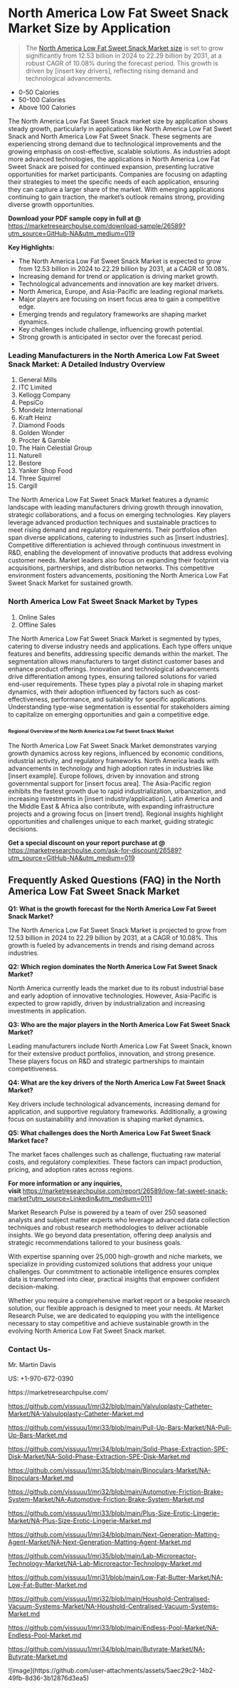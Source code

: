 <h1>North America Low Fat Sweet Snack Market&nbsp;Size by Application</h1><blockquote><p>The <a href="https://marketresearchpulse.com/download-sample/26589?utm_source=GitHub-NA&amp;utm_medium=019">North America Low Fat Sweet Snack Market size</a> is set to grow significantly from 12.53 billion in 2024 to 22.29 billion by 2031, at a robust CAGR of 10.08% during the forecast period. This growth is driven by [insert key drivers], reflecting rising demand and technological advancements.</p></blockquote><ul><li>0-50 Calories<li> 50-100 Calories<li> Above 100 Calories</li></ul><p>The North America Low Fat Sweet Snack market size by application shows steady growth, particularly in applications like North America Low Fat Sweet Snack and North America Low Fat Sweet Snack. These segments are experiencing strong demand due to technological improvements and the growing emphasis on cost-effective, scalable solutions. As industries adopt more advanced technologies, the applications in North America Low Fat Sweet Snack are poised for continued expansion, presenting lucrative opportunities for market participants. Companies are focusing on adapting their strategies to meet the specific needs of each application, ensuring they can capture a larger share of the market. With emerging applications continuing to gain traction, the market’s outlook remains strong, providing diverse growth opportunities.</p><p><strong>Download your PDF sample copy in full at @ </strong><a href="https://marketresearchpulse.com/download-sample/26589?utm_source=GitHub-NA&amp;utm_medium=019">https://marketresearchpulse.com/download-sample/26589?utm_source=GitHub-NA&amp;utm_medium=019</a></p><p><strong>Key Highlights: </strong></p><ul><li>The North America Low Fat Sweet Snack Market is expected to grow from 12.53 billion in 2024 to 22.29 billion by 2031, at a CAGR of 10.08%.</li><li>Increasing demand for trend or application is driving market growth.</li><li>Technological advancements and innovation are key market drivers.</li><li>North America, Europe, and Asia-Pacific are leading regional markets.</li><li>Major players are focusing on insert focus area to gain a competitive edge.</li><li>Emerging trends and regulatory frameworks are shaping market dynamics.</li><li>Key challenges include challenge, influencing growth potential.</li><li>Strong growth is anticipated in sector over the forecast period.</li></ul><h3>Leading Manufacturers in the North America Low Fat Sweet Snack Market: A Detailed Industry Overview</h3><ol><li>General Mills</li><li>ITC Limited</li><li>Kellogg Company</li><li>PepsiCo</li><li>Mondelz International</li><li>Kraft Heinz</li><li>Diamond Foods</li><li>Golden Wonder</li><li>Procter & Gamble</li><li>The Hain Celestial Group</li><li>Naturell</li><li>Bestore</li><li>Yanker Shop Food</li><li>Three Squirrel</li><li>Cargill</li></ol><div class="flex max-w-full flex-col flex-grow"><div class="min-h-8 text-message flex w-full flex-col items-end gap-2 whitespace-normal break-words [.text-message+&amp;]:mt-5" dir="auto" data-message-author-role="assistant" data-message-id="fd8432e4-4910-450d-b182-61b7bfb0a01f" data-message-model-slug="gpt-4o"><div class="flex w-full flex-col gap-1 empty:hidden first:pt-[3px]"><div class="markdown prose w-full break-words dark:prose-invert light"><p>The North America Low Fat Sweet Snack Market features a dynamic landscape with leading manufacturers driving growth through innovation, strategic collaborations, and a focus on emerging technologies. Key players leverage advanced production techniques and sustainable practices to meet rising demand and regulatory requirements. Their portfolios often span diverse applications, catering to industries such as [insert industries]. Competitive differentiation is achieved through continuous investment in R&amp;D, enabling the development of innovative products that address evolving customer needs. Market leaders also focus on expanding their footprint via acquisitions, partnerships, and distribution networks. This competitive environment fosters advancements, positioning the North America Low Fat Sweet Snack Market for sustained growth.</p></div></div></div></div><h3>North America Low Fat Sweet Snack Market by Types</h3><ol><li>Online Sales<li> Offline Sales</li></ol><div class="flex max-w-full flex-col flex-grow"><div class="min-h-8 text-message flex w-full flex-col items-end gap-2 whitespace-normal break-words [.text-message+&amp;]:mt-5" dir="auto" data-message-author-role="assistant" data-message-id="084470be-0bb7-4664-bddf-5156b4f41249" data-message-model-slug="gpt-4o-mini"><div class="flex w-full flex-col gap-1 empty:hidden first:pt-[3px]"><div class="markdown prose w-full break-words dark:prose-invert light"><p>The North America Low Fat Sweet Snack Market is segmented by types, catering to diverse industry needs and applications. Each type offers unique features and benefits, addressing specific demands within the market. The segmentation allows manufacturers to target distinct customer bases and enhance product offerings. Innovation and technological advancements drive differentiation among types, ensuring tailored solutions for varied end-user requirements. These types play a pivotal role in shaping market dynamics, with their adoption influenced by factors such as cost-effectiveness, performance, and suitability for specific applications. Understanding type-wise segmentation is essential for stakeholders aiming to capitalize on emerging opportunities and gain a competitive edge.</p></div></div></div></div><h3><span style="font-size: 11px;">Regional Overview of the North America Low Fat Sweet Snack Market</span></h3><div class="flex max-w-full flex-col flex-grow"><div class="min-h-8 text-message flex w-full flex-col items-end gap-2 whitespace-normal break-words [.text-message+&amp;]:mt-5" dir="auto" data-message-author-role="assistant" data-message-id="e9038762-ce64-4e30-91c9-9bd413514231" data-message-model-slug="gpt-4o-mini"><div class="flex w-full flex-col gap-1 empty:hidden first:pt-[3px]"><div class="markdown prose w-full break-words dark:prose-invert light"><p>The North America Low Fat Sweet Snack Market demonstrates varying growth dynamics across key regions, influenced by economic conditions, industrial activity, and regulatory frameworks. North America leads with advancements in technology and high adoption rates in industries like [insert example]. Europe follows, driven by innovation and strong governmental support for [insert focus area]. The Asia-Pacific region exhibits the fastest growth due to rapid industrialization, urbanization, and increasing investments in [insert industry/application]. Latin America and the Middle East &amp; Africa also contribute, with expanding infrastructure projects and a growing focus on [insert trend]. Regional insights highlight opportunities and challenges unique to each market, guiding strategic decisions.</p></div></div></div></div><p><strong>Get a special discount on your report purchase at @ </strong><a href="https://marketresearchpulse.com/ask-for-discount/26589?utm_source=GitHub-NA&amp;utm_medium=019">https://marketresearchpulse.com/ask-for-discount/26589?utm_source=GitHub-NA&amp;utm_medium=019</a></p><h2>Frequently Asked Questions (FAQ) in the North America Low Fat Sweet Snack Market</h2><p><strong>Q1: What is the growth forecast for the North America Low Fat Sweet Snack Market?</strong></p><p>The North America Low Fat Sweet Snack Market is projected to grow from 12.53 billion in 2024 to 22.29 billion by 2031, at a CAGR of 10.08%. This growth is fueled by advancements in trends and rising demand across industries.</p><p><strong>Q2: Which region dominates the North America Low Fat Sweet Snack Market?</strong></p><p>North America currently leads the market due to its robust industrial base and early adoption of innovative technologies. However, Asia-Pacific is expected to grow rapidly, driven by industrialization and increasing investments in application.</p><p><strong>Q3: Who are the major players in the North America Low Fat Sweet Snack Market?</strong></p><p>Leading manufacturers include North America Low Fat Sweet Snack, known for their extensive product portfolios, innovation, and strong presence. These players focus on R&amp;D and strategic partnerships to maintain competitiveness.</p><p><strong>Q4: What are the key drivers of the North America Low Fat Sweet Snack Market?</strong></p><p>Key drivers include technological advancements, increasing demand for application, and supportive regulatory frameworks. Additionally, a growing focus on sustainability and innovation is shaping market dynamics.</p><p><strong>Q5: What challenges does the North America Low Fat Sweet Snack Market face?</strong></p><p>The market faces challenges such as challenge, fluctuating raw material costs, and regulatory complexities. These factors can impact production, pricing, and adoption rates across regions.</p><p><strong>For more information or any inquiries, visit&nbsp;</strong><a href="https://marketresearchpulse.com/report/26589/low-fat-sweet-snack-market?utm_source=Linkedin&utm_medium=0111">https://marketresearchpulse.com/report/26589/low-fat-sweet-snack-market?utm_source=Linkedin&utm_medium=0111</a></p><p>Market Research Pulse is powered by a team of over 250 seasoned analysts and subject matter experts who leverage advanced data collection techniques and robust research methodologies to deliver actionable insights. We go beyond data presentation, offering deep analysis and strategic recommendations tailored to your business goals.</p><p>With expertise spanning over 25,000 high-growth and niche markets, we specialize in providing customized solutions that address your unique challenges. Our commitment to actionable intelligence ensures complex data is transformed into clear, practical insights that empower confident decision-making.</p><p>Whether you require a comprehensive market report or a bespoke research solution, our flexible approach is designed to meet your needs. At Market Research Pulse, we are dedicated to equipping you with the intelligence necessary to stay competitive and achieve sustainable growth in the evolving North America Low Fat Sweet Snack market.</p><h3><strong>Contact Us-</strong></h3><p>Mr. Martin Davis</p><p>US: +1-970-672-0390</p><p>https://marketresearchpulse.com/</p><p><a href="https://github.com/vissuuu1/mri32/blob/main/Valvuloplasty-Catheter-Market/NA-Valvuloplasty-Catheter-Market.md">https://github.com/vissuuu1/mri32/blob/main/Valvuloplasty-Catheter-Market/NA-Valvuloplasty-Catheter-Market.md</a></p><p><a href="https://github.com/vissuuu1/mri33/blob/main/Pull-Up-Bars-Market/NA-Pull-Up-Bars-Market.md">https://github.com/vissuuu1/mri33/blob/main/Pull-Up-Bars-Market/NA-Pull-Up-Bars-Market.md</a></p><p><a href="https://github.com/vissuuu1/mri34/blob/main/Solid-Phase-Extraction-SPE-Disk-Market/NA-Solid-Phase-Extraction-SPE-Disk-Market.md">https://github.com/vissuuu1/mri34/blob/main/Solid-Phase-Extraction-SPE-Disk-Market/NA-Solid-Phase-Extraction-SPE-Disk-Market.md</a></p><p><a href="https://github.com/vissuuu1/mri35/blob/main/Binoculars-Market/NA-Binoculars-Market.md">https://github.com/vissuuu1/mri35/blob/main/Binoculars-Market/NA-Binoculars-Market.md</a></p><p><a href="https://github.com/vissuuu1/mri32/blob/main/Automotive-Friction-Brake-System-Market/NA-Automotive-Friction-Brake-System-Market.md">https://github.com/vissuuu1/mri32/blob/main/Automotive-Friction-Brake-System-Market/NA-Automotive-Friction-Brake-System-Market.md</a></p><p><a href="https://github.com/vissuuu1/mri33/blob/main/Plus-Size-Erotic-Lingerie-Market/NA-Plus-Size-Erotic-Lingerie-Market.md">https://github.com/vissuuu1/mri33/blob/main/Plus-Size-Erotic-Lingerie-Market/NA-Plus-Size-Erotic-Lingerie-Market.md</a></p><p><a href="https://github.com/vissuuu1/mri34/blob/main/Next-Generation-Matting-Agent-Market/NA-Next-Generation-Matting-Agent-Market.md">https://github.com/vissuuu1/mri34/blob/main/Next-Generation-Matting-Agent-Market/NA-Next-Generation-Matting-Agent-Market.md</a></p><p><a href="https://github.com/vissuuu1/mri35/blob/main/Lab-Microreactor-Technology-Market/NA-Lab-Microreactor-Technology-Market.md">https://github.com/vissuuu1/mri35/blob/main/Lab-Microreactor-Technology-Market/NA-Lab-Microreactor-Technology-Market.md</a></p><p><a href="https://github.com/vissuuu1/mri31/blob/main/Low-Fat-Butter-Market/NA-Low-Fat-Butter-Market.md">https://github.com/vissuuu1/mri31/blob/main/Low-Fat-Butter-Market/NA-Low-Fat-Butter-Market.md</a></p><p><a href="https://github.com/vissuuu1/mri32/blob/main/Houshold-Centralised-Vacuum-Systems-Market/NA-Houshold-Centralised-Vacuum-Systems-Market.md">https://github.com/vissuuu1/mri32/blob/main/Houshold-Centralised-Vacuum-Systems-Market/NA-Houshold-Centralised-Vacuum-Systems-Market.md</a></p><p><a href="https://github.com/vissuuu1/mri33/blob/main/Endless-Pool-Market/NA-Endless-Pool-Market.md">https://github.com/vissuuu1/mri33/blob/main/Endless-Pool-Market/NA-Endless-Pool-Market.md</a></p><p><a href="https://github.com/vissuuu1/mri34/blob/main/Butyrate-Market/NA-Butyrate-Market.md">https://github.com/vissuuu1/mri34/blob/main/Butyrate-Market/NA-Butyrate-Market.md</a></p>
![image](https://github.com/user-attachments/assets/5aec29c2-14b2-49fb-8d36-3b12876d3ea5)

